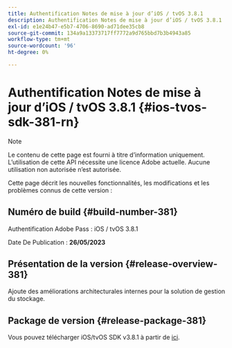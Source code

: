 ```yaml
---
title: Authentification Notes de mise à jour d’iOS / tvOS 3.8.1
description: Authentification Notes de mise à jour d’iOS / tvOS 3.8.1
exl-id: e1e24b47-e5b7-4706-8690-ad71dee35cb8
source-git-commit: 134a9a13373717ff7772a9d765bbd7b3b4943a85
workflow-type: tm+mt
source-wordcount: '96'
ht-degree: 0%

---
```


# Authentification Notes de mise à jour d’iOS / tvOS 3.8.1 {#ios-tvos-sdk-381-rn}

>[!NOTE]
>
>Le contenu de cette page est fourni à titre d’information uniquement. L’utilisation de cette API nécessite une licence Adobe actuelle. Aucune utilisation non autorisée n’est autorisée.

Cette page décrit les nouvelles fonctionnalités, les modifications et les problèmes connus de cette version :

## Numéro de build {#build-number-381}

Authentification Adobe Pass : iOS / tvOS 3.8.1

Date De Publication : **26/05/2023**

## Présentation de la version {#release-overview-381}

Ajoute des améliorations architecturales internes pour la solution de gestion du stockage.

## Package de version {#release-package-381}

Vous pouvez télécharger iOS/tvOS SDK v3.8.1 à partir de [ici](https://tve.zendesk.com/hc/en-us/articles/204963209).

